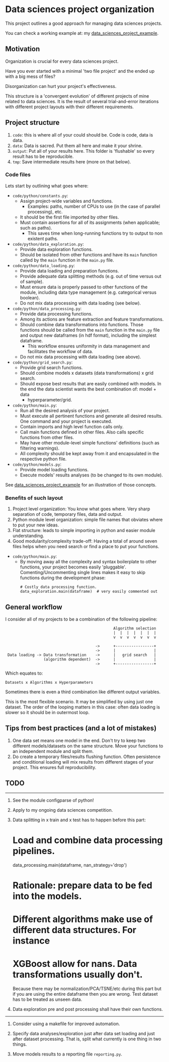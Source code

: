 # Data sciences project organization

This project outlines a good approach for managing data sciences projects.

You can check a working example at: my
[data_sciences_project_example](https://github.com/fmv1992/data_sciences_project_example).


## Motivation

Organization is crucial for every data sciences project.

Have you ever started with a minimal 'two file project' and the ended up with
a big mess of files?

Disorganization can hurt your project's effectiveness.

This structure is a 'convergent evolution' of different projects of mine
related to data sciences. It is the result of several trial-and-error
iterations with different project layouts with their different requirements.

## Project structure

1. `code`: this is where all of your could should be. Code is code, data is
   data.
1. `data`: Data is sacred. Put them all here and make it your shrine.
1. `output`: Put all of your results here. This folder is 'flushable' so every
   result has to be reproducible.
1. `tmp`: Save intermediate results here (more on that below).


### Code files

Lets start by outlining what goes where:
* `code/python/constants.py`: 
    * Assign project-wide variables and functions.
        * Examples: paths, number of CPUs to use (in the case of parallel
          processing), etc.
    * It should be the first file imported by other files.
    * Must contain assertions for all of its assignments (when applicable; such
      as paths).
        * This saves time when long-running functions try to output to non
          existent paths.
* `code/python/data_exploration.py`: 
    * Provide data exploration functions.
    * Should be isolated from other functions and have its `main` function
      called by the `main` function in the `main.py` file.
* `code/python/data_loading.py`: 
    * Provide data loading and preparation functions.
    * Provide adequate data splitting methods (e.g. out of time versus out of
      sample).
    * Must ensure data is properly passed to other functions of the module,
      including data type management (e.g. categorical versus boolean).
    * Do not mix data processing with data loading (see below).
* `code/python/data_processing.py`: 
    * Provide data processing functions.
    * Among its actions are feature extraction and feature transformations.
    * Should combine data transformations into functions. Those functions
      should be called from the `main` function in the `main.py` file and
      output new dataframes (in hdf format), including the simplest dataframe.
        * This workflow ensures uniformity in data management and facilitates
          the workflow of data.
    * Do not mix data processing with data loading (see above).
* `code/python/grid_search.py`: 
    * Provide grid search functions.
    * Should combine models x datasets (data transformations) x grid search.
    * Should expose best results that are easily combined with models. In the
      end the data scientist wants the best combination of: model + data
      + hyperparameter/grid.
* `code/python/main.py`: 
    * Run all the desired analysis of your project.
    * Must execute all pertinent functions and generate all desired results.
      One command and your project is executed.
    * Contain imports and high level function calls only.
    * Call main functions defined in other files. Also calls specific
      functions from other files.
    * May have other module-level simple functions' definitions (such as
      filtering warnings).
    * All complexity should be kept away from it and encapsulated in the
      respective python file.
* `code/python/models.py`: 
    * Provide model loading functions.
    * Execute models' results analyses (to be changed to its own module).

See
[data_sciences_project_example](https://github.com/fmv1992/data_sciences_project_example)
for an illustration of those concepts.


### Benefits of such layout

1. Project level organization: You know what goes where. Very sharp separation
   of code, temporary files, data and output.
1. Python module level organization: simple file names that obviates where to
   put your new ideas.
1. Flat structure: leads to simple importing in python and easier
   module understanding.
1. Good modularity/complexity trade-off: Having a total of around seven files
   helps when you need search or find a place to put your functions.

<!--
* `code/python/constants.py`: 
* `code/python/data_exploration.py`: 
* `code/python/data_loading.py`: 
* `code/python/data_processing.py`: 
* `code/python/grid_search.py`: 
-->

* `code/python/main.py`: 
    * By moving away all the complexity and syntax boilerplate to other
      functions, your project becomes easily 'pluggable'.
      Comenting/Uncommenting single lines makes it easy to skip functions
      during the development phase:
        ~~~~~~
        # Costly data processing function.
        data_exploration.main(dataframe)  # very easily commented out
        ~~~~~~

<!--
* `code/python/models.py`: 
-->


## General workflow

I consider all of my projects to be a combination of the following pipeline:

~~~~~~
                                                Algorithm selection
                                                |  |  |  |  |  |  |
                                                v  v  v  v  v  v  v

                                        ->      +-----------------+
                                        ->      |                 |
 Data loading -> Data transformation    ->      |   grid search   |
                 (algorithm dependent)  ->      |                 |
                                        ->      +-----------------+
~~~~~~

Which equates to:

~~~~~~
Datasets x Algorithms x Hyperparameters
~~~~~~

Sometimes there is even a third combination like different output variables.

This is the most flexible scenario. It may be simplified by using just one
dataset. The order of the looping matters in this case: often data loading is
slower so it should be in outermost loop.


## Tips from best practices (and a lot of mistakes)

1. One data set means one model in the end. Don't try to keep two different
   models/datasets on the same structure. Move your functions to an independent
   module and split them.
1. Do create a temporary files/results flushing function. Often persistence and
   conditional loading will mix results from different stages of your project.
   This ensures full reproducibility.


## TODO

* * *

1. See the module configparse of python!

1. Apply to my ongoing data sciences competition.

1. Data splitting in x train and x test has to happen before this part:
    # Load and combine data processing pipelines.
    data_processing.main(dataframe, nan_strategy='drop')
    # Rationale: prepare data to be fed into the models.
    # Different algorithms make use of different data structures. For instance
    # XGBoost allow for nans. Data transformations usually don't.
    Because there may be normalization/PCA/TSNE/etc during this part but if you are using the entire dataframe then you are wrong. Test dataset has to be treated as unseen data.

1. Data exploration pre and post processing shall have their own functions.

* * *

1. Consider using a makefile for improved automation.

1. Specify data analyses/exploration just after data set loading and just after
   dataset processing. That is, split what currently is one thing in two
   things.

1. Move models results to a reporting file `reporting.py`.
